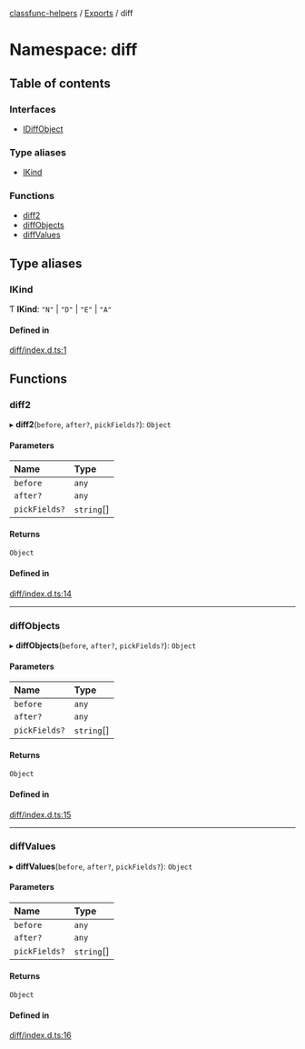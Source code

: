 [classfunc-helpers](../README.md) / [Exports](../modules.md) / diff

# Namespace: diff

## Table of contents

### Interfaces

- [IDiffObject](../interfaces/diff.IDiffObject.md)

### Type aliases

- [IKind](diff.md#ikind)

### Functions

- [diff2](diff.md#diff2)
- [diffObjects](diff.md#diffobjects)
- [diffValues](diff.md#diffvalues)

## Type aliases

### IKind

Ƭ **IKind**: ``"N"`` \| ``"D"`` \| ``"E"`` \| ``"A"``

#### Defined in

[diff/index.d.ts:1](https://github.com/ClassFunc/classfunc-helpers/blob/2663593/diff/index.d.ts#L1)

## Functions

### diff2

▸ **diff2**(`before`, `after?`, `pickFields?`): `Object`

#### Parameters

| Name | Type |
| :------ | :------ |
| `before` | `any` |
| `after?` | `any` |
| `pickFields?` | `string`[] |

#### Returns

`Object`

#### Defined in

[diff/index.d.ts:14](https://github.com/ClassFunc/classfunc-helpers/blob/2663593/diff/index.d.ts#L14)

___

### diffObjects

▸ **diffObjects**(`before`, `after?`, `pickFields?`): `Object`

#### Parameters

| Name | Type |
| :------ | :------ |
| `before` | `any` |
| `after?` | `any` |
| `pickFields?` | `string`[] |

#### Returns

`Object`

#### Defined in

[diff/index.d.ts:15](https://github.com/ClassFunc/classfunc-helpers/blob/2663593/diff/index.d.ts#L15)

___

### diffValues

▸ **diffValues**(`before`, `after?`, `pickFields?`): `Object`

#### Parameters

| Name | Type |
| :------ | :------ |
| `before` | `any` |
| `after?` | `any` |
| `pickFields?` | `string`[] |

#### Returns

`Object`

#### Defined in

[diff/index.d.ts:16](https://github.com/ClassFunc/classfunc-helpers/blob/2663593/diff/index.d.ts#L16)
